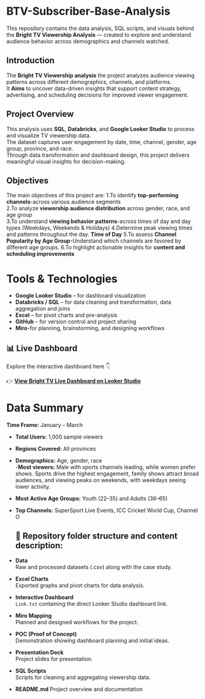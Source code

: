 # BTV-Subscriber-Base-Analysis
This repository contains the data analysis, SQL scripts, and visuals behind the **Bright TV Viewership Analysis** — created to explore and understand audience behavior across demographics and channels watched.

## Introduction
The **Bright TV Viewership analysis** the project analyzes audience viewing patterns across different demographics, channels, and platforms.  
It **Aims** to uncover data-driven insights that support content strategy, advertising, and scheduling decisions for improved viewer engagement.

## Project Overview
This analysis uses **SQL**, **Databricks**, and **Google Looker Studio** to process and visualize TV viewership data.  
The dataset captures user engagement by date, time, channel, gender, age group, province, and race.  
Through data transformation and dashboard design, this project delivers meaningful visual insights for decision-making.


## Objectives
The main objectives of this project are:
1.To identify **top-performing channels**-across various audience segments  
2.To analyze **viewership audience distribution** across gender, race, and age group  
3.To understand **viewing behavior patterns**-across times of day and day types (Weekdays, Weekends & Holidays) 
4.Determine peak viewing times and patterns throughout the day. **Time of Day**
5.To assess **Channel Popularity by Age Group**-Understand which channels are favored by different age groups. 
6.To highlight actionable insights for **content and scheduling improvements**

# Tools & Technologies
- **Google Looker Studio** – for dashboard visualization  
- **Databricks / SQL** – for data cleaning and transformation, data aggregation and joins 
- **Excel** – for pivot charts and pre-analysis  
- **GitHub** – for version control and project sharing  
- **Miro**-for planning, brainstorming, and designing workflows 

## 📊 Live Dashboard

Explore the interactive dashboard here 👇  

👉 [**View Bright TV Live Dashboard on Looker Studio**](https://lookerstudio.google.com/reporting/a6e47cfb-e85a-4d32-aa42-fe56af3f211b)


# Data Summary
**Time Frame:** January – March  
- **Total Users:** 1,000 sample viewers  
- **Regions Covered:** All provinces  
- **Demographics:** Age, gender, race  
-**Most viewers:** Male with sports channels leading, while women prefer shows. Sports drive the highest engagement, family shows attract broad audiences, and viewing peaks on weekends, with weekdays seeing lower activity.
- **Most Active Age Groups:** Youth (22–35) and Adults (36–65)
- **Top Channels:** SuperSport Live Events, ICC Cricket World Cup, Channel O

  ## 📁 Repository folder structure and content description:

- **Data**  
  Raw and processed datasets (.csv) along with the case study.

- **Excel Charts**  
  Exported graphs and pivot charts for data analysis.

- **Interactive Dashboard**  
  `Link.txt` containing the direct Looker Studio dashboard link.

- **Miro Mapping**  
  Planned and designed workflows for the project.

- **POC (Proof of Concept)**  
  Demonstration showing dashboard planning and initial ideas.

- **Presentation Deck**  
  Project slides for presentation.

- **SQL Scripts**  
  Scripts for cleaning and aggregating viewership data.

- **README.md**
  Project overview and documentation



  

